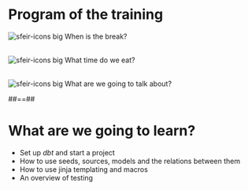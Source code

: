# Program of the training

![sfeir-icons big](bell) <span style="vertical-align:top">When is the break?<span><br/><br/>

![sfeir-icons big](clock) <span style="vertical-align:top">What time do we eat?<span><br/><br/>

![sfeir-icons big](mic) <span style="vertical-align:top">What are we going to talk about?</span>

##==##
<!-- .slide -->
# What are we going to learn?

* Set up _dbt_ and start a project
* How to use seeds, sources, models and the relations between them
* How to use jinja templating and macros
* An overview of testing
